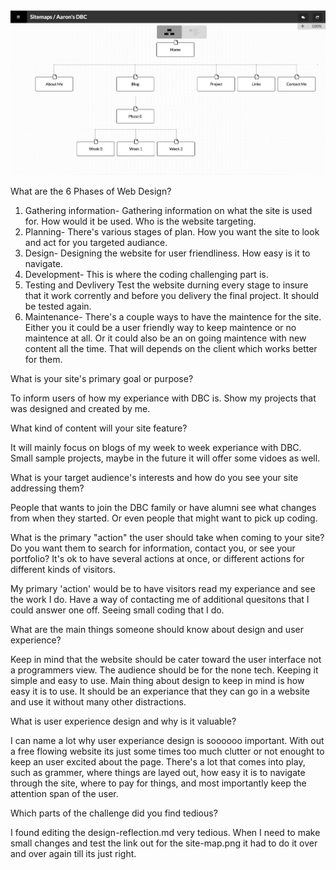 <img src="https://raw.githubusercontent.com/Aaron1515/phase-0/master/week-2/imgs/Site-Map.png">

What are the 6 Phases of Web Design?
  1. Gathering information-
      Gathering information on what the site is used for.  How would it be used.  Who is the website targeting.
  2. Planning-
      There's various stages of plan.  How you want the site to look and act for you targeted audiance.
  3. Design-
      Designing the website for user friendliness.  How easy is it to navigate.
  4. Development-
      This is where the coding challenging part is.
  5. Testing and Devlivery
      Test the website durning every stage to insure that it work corrently and before you delivery the final project.  It should be tested again.
  6. Maintenance-
      There's a couple ways to have the maintence for the site.  Either you it could be a user friendly way to keep maintence or no maintence at all.  Or it could also be an on going maintence with new content all the time.  That will depends on the client which works better for them.

What is your site's primary goal or purpose?

  To inform users of how my experiance with DBC is.  Show my projects that was designed and created by me.

What kind of content will your site feature?

  It will mainly focus on blogs of my week to week experiance with DBC.  Small sample projects, maybe in the future it will offer some vidoes as well.

What is your target audience's interests and how do you see your site addressing them?

  People that wants to join the DBC family or have alumni see what changes from when they started.  Or even people that might want to pick up coding.

What is the primary "action" the user should take when coming to your site? Do you want them to search for information, contact you, or see your portfolio? It's ok to have several actions at once, or different actions for different kinds of visitors.

  My primary 'action' would be to have visitors read my experiance and see the work I do.
  Have a way of contacting me of additional quesitons that I could answer one off.  Seeing small coding that I do.

What are the main things someone should know about design and user experience?

  Keep in mind that the website should be cater toward the user interface not a programmers view.  The audience should be for the none tech.  Keeping it simple and easy to use.
  Main thing about design to keep in mind is how easy it is to use.  It should be an experiance that they can go in a website and use it without many other distractions.

What is user experience design and why is it valuable?

  I can name a lot why user experiance design is soooooo important.  With out a free flowing website its just some times too much clutter or not enought to keep an user excited about the page.  There's a lot that comes into play, such as grammer, where things are layed out, how easy it is to navigate through the site, where to pay for things, and most importantly keep the attention span of the user.

Which parts of the challenge did you find tedious?

  I found editing the design-reflection.md very tedious.  When I need to make small changes and test the link out for the site-map.png it had to do it over and over again till its just right.